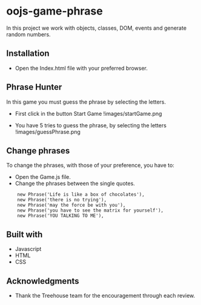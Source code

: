 # oojs-game-phrase

In this project we work with objects, classes, DOM, events and generate random numbers.

## Installation

-   Open the Index.html file with your preferred browser.

## **Phrase Hunter**

In this game you must guess the phrase by selecting the letters.

-   First click in the button Start Game
    !images/startGame.png

-   You have 5 tries to guess the phrase, by selecting the letters
    !images/guessPhrase.png

## Change phrases

To change the phrases, with those of your preference, you have to:

-   Open the Game.js file.
-   Change the phrases between the single quotes.

```
    new Phrase('Life is like a box of chocolates'),
    new Phrase('there is no trying'),
    new Phrase('may the force be with you'),
    new Phrase('you have to see the matrix for yourself'),
    new Phrase('YOU TALKING TO ME'),
```

## Built with

-   Javascript
-   HTML
-   CSS

## Acknowledgments

-   Thank the Treehouse team for the encouragement through each review.
